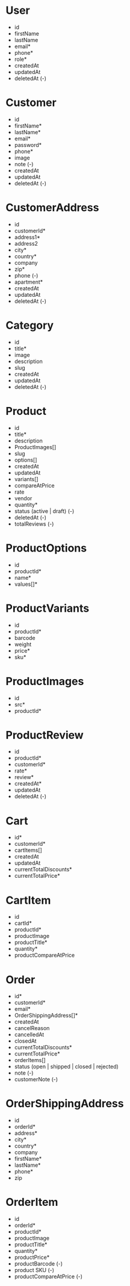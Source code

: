 # User

- id
- firstName
- lastName
- email\*
- phone\*
- role\*
- createdAt
- updatedAt
- deletedAt (-)

# Customer

- id
- firstName\*
- lastName\*
- email\*
- password\*
- phone\*
- image
- note (-)
- createdAt
- updatedAt
- deletedAt (-)

# CustomerAddress

- id
- customerId\*
- address1\*
- address2
- city\*
- country\*
- company
- zip\*
- phone (-)
- apartment\*
- createdAt
- updatedAt
- deletedAt (-)

# Category

- id
- title\*
- image
- description
- slug
- createdAt
- updatedAt
- deletedAt (-)

# Product

- id
- title\*
- description
- ProductImages[]
- slug
- options[]
- createdAt
- updatedAt
- variants[]
- compareAtPrice
- rate
- vendor
- quantity\*
- status (active | draft) (-)
- deletedAt (-)
- totalReviews (-)

# ProductOptions

- id
- productId\*
- name\*
- values[]\*

# ProductVariants

- id
- productId\*
- barcode
- weight
- price\*
- sku\*

# ProductImages

- id
- src\*
- productId\*

# ProductReview

- id
- productId\*
- customerId\*
- rate\*
- review\*
- createdAt\*
- updatedAt
- deletedAt (-)

# Cart

- id\*
- customerId\*
- cartItems[]
- createdAt
- updatedAt
- currentTotalDiscounts\*
- currentTotalPrice\*

# CartItem

- id
- cartId\*
- productId\*
- productImage
- productTitle\*
- quantity\*
- productCompareAtPrice

# Order

- id\*
- customerId\*
- email\*
- OrderShippingAddress[]\*
- createdAt
- cancelReason
- cancelledAt
- closedAt
- currentTotalDiscounts\*
- currentTotalPrice\*
- orderItems[]
- status (open | shipped | closed | rejected)
- note (-)
- customerNote (-)

# OrderShippingAddress

- id
- orderId\*
- address\*
- city\*
- country\*
- company
- firstName\*
- lastName\*
- phone\*
- zip

# OrderItem

- id
- orderId\*
- productId\*
- productImage
- productTitle\*
- quantity\*
- productPrice\*
- productBarcode (-)
- product SKU (-)
- productCompareAtPrice (-)
